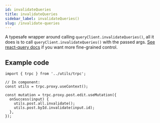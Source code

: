 ```yaml
---
id: invalidateQueries
title: invalidateQueries
sidebar_label: invalidateQueries()
slug: /invalidate-queries
---
```


A typesafe wrapper around calling `queryClient.invalidateQueries()`, all it does is to call `queryClient.invalidateQueries()` with the passed args. [See react-query docs](https://react-query.tanstack.com/guides/query-invalidation) if you want more fine-grained control.

## Example code

```tsx
import { trpc } from '../utils/trpc';

// In component:
const utils = trpc.proxy.useContext();

const mutation = trpc.proxy.post.edit.useMutation({
  onSuccess(input) {
    utils.post.all.invalidate();
    utils.post.byId.invalidate(input.id);
  },
});
```
